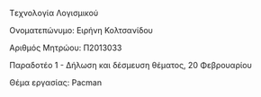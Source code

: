 Tεχνολογία Λογισμικού
  
 Ονοματεπώνυμο: Ειρήνη Κολτσανίδου
 
 Αριθμός Μητρώου: Π2013033
 
 Παραδοτέο 1 - Δήλωση και δέσμευση θέματος, 20 Φεβρουαρίου
 
 Θέμα εργασίας: Pacman
